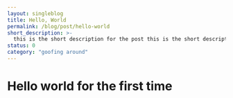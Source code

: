 ```yaml
---
layout: singleblog
title: Hello, World
permalink: /blog/post/hello-world
short_description: >- 
  this is the short description for the post this is the short description for the post this is the short description for the post this is the short description for the post this is the short description for the post this is the short description for the post this is the short description for the post this is the short description for the post this is the short description for the post this is the short description for the post
status: 0
category: "goofing around"
---
```


# Hello world for the first time



